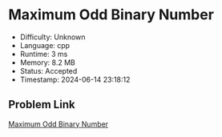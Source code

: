 # Maximum Odd Binary Number

- Difficulty: Unknown
- Language: cpp
- Runtime: 3 ms
- Memory: 8.2 MB
- Status: Accepted
- Timestamp: 2024-06-14 23:18:12

## Problem Link
[Maximum Odd Binary Number](https://leetcode.com/problems/maximum-odd-binary-number)


